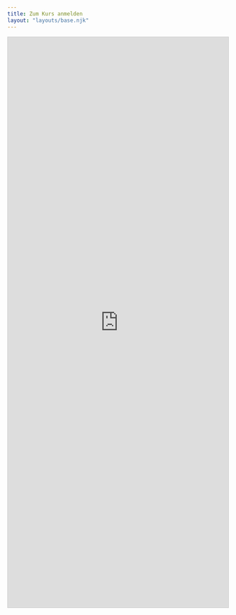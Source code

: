 ```yaml
---
title: Zum Kurs anmelden
layout: "layouts/base.njk"
---
```


<script src="https://static.airtable.com/js/embed/embed_snippet_v1.js"></script><iframe class="airtable-embed airtable-dynamic-height" src="https://airtable.com/embed/shrB9yLVSxeZ9yDMr?backgroundColor=purple" frameborder="0" onmousewheel="" width="100%" height="1300" style="background: transparent; border: 1px solid #ccc;"></iframe>
